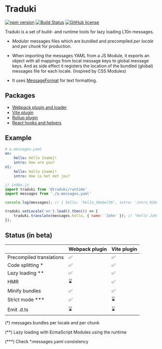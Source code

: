 # Traduki

[![npm version](https://badge.fury.io/js/%40traduki%2Fruntime.svg)](https://badge.fury.io/js/%40traduki%2Fruntime) [![Build Status](https://travis-ci.com/havelaer/traduki.svg?branch=master)](https://travis-ci.com/havelaer/traduki) [![GitHub license](https://img.shields.io/badge/license-MIT-blue.svg)](https://github.com/havelaer/traduki/blob/master/LICENSE)

Traduki is a set of build- and runtime tools for lazy loading L10n messages.

* *Modular* messages files which are bundled and precompiled *per locale* and *per chunk* for production.

* When importing the messages YAML from a JS Module, it exports an object with all mappings from local message keys to global message keys. And as side effect it registers the location of the bundled (global) messages file for each locale. (Inspired by CSS Modules)

* It uses [MessageFormat](https://www.npmjs.com/package/messageformat) for text formatting.

## Packages

- [Webpack plugin and loader](https://github.com/havelaer/traduki/blob/master/packages/webpack-plugin/README.md)
- [Vite plugin](https://github.com/havelaer/traduki/blob/master/packages/vite-plugin/README.md)
- [Rollup plugin](https://github.com/havelaer/traduki/blob/master/packages/rollup-plugin/README.md)
- [React hooks and helpers](https://github.com/havelaer/traduki/blob/master/packages/react/README.md)

## Example

```yaml
# a.messages.yaml
en:
    hello: Hello {name}!
    intro: How are you?
nl:
    hello: Hallo {name}!
    intro: Hoe is het met jou?
```

```js
// index.js
import traduki from '@traduki/runtime'
import messages from './a.messages.yaml'

console.log(messages); // { hello: 'hello_30ebe736', intro: 'intro_01b95038' }

traduki.setLocale('en').load().then(() => {
    traduki.translate(messages.hello, { name: 'John' }); // "Hello John!"
});
```

## Status (in beta)

|   |Webpack plugin|Vite plugin|
|---|---|---|
|Precompiled translations| ✅ | ✅ |
|Code splitting *| ✅ | ✅ |
|Lazy loading **| ✅ | ✅ |
|HMR| ⌛ | ✅ |
|Minify bundles| ✅ | ✅ |
|Strict mode ***| ✅ | ⌛ |
|Emit .d.ts| ⌛ | ⌛ |

(*) messages bundles per locale and per chunk

(**) Lazy loading with EcmaScript Modules using the runtime

(***) Check *.messages.yaml consistency